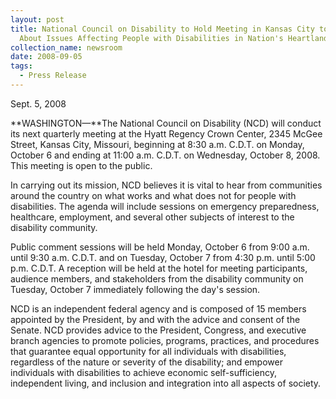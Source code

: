 ```yaml
---
layout: post
title: National Council on Disability to Hold Meeting in Kansas City to Learn
  About Issues Affecting People with Disabilities in Nation's Heartland
collection_name: newsroom
date: 2008-09-05
tags:
  - Press Release
---
```


S﻿ept. 5, 2008

**WASHINGTON—**The National Council on Disability (NCD) will conduct its next quarterly meeting at the Hyatt Regency Crown Center, 2345 McGee Street, Kansas City, Missouri, beginning at 8:30 a.m. C.D.T. on Monday, October 6 and ending at 11:00 a.m. C.D.T. on Wednesday, October 8, 2008. This meeting is open to the public.

In carrying out its mission, NCD believes it is vital to hear from communities around the country on what works and what does not for people with disabilities. The agenda will include sessions on emergency preparedness, healthcare, employment, and several other subjects of interest to the disability community.

Public comment sessions will be held Monday, October 6 from 9:00 a.m. until 9:30 a.m. C.D.T. and on Tuesday, October 7 from 4:30 p.m. until 5:00 p.m. C.D.T. A reception will be held at the hotel for meeting participants, audience members, and stakeholders from the disability community on Tuesday, October 7 immediately following the day's session.

NCD is an independent federal agency and is composed of 15 members appointed by the President, by and with the advice and consent of the Senate. NCD provides advice to the President, Congress, and executive branch agencies to promote policies, programs, practices, and procedures that guarantee equal opportunity for all individuals with disabilities, regardless of the nature or severity of the disability; and empower individuals with disabilities to achieve economic self-sufficiency, independent living, and inclusion and integration into all aspects of society.
